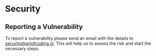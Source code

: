 # Security

## Reporting a Vulnerability

To report a vulnerability please send an email with the details to
[security@artofcoding.nl](mailto:security@artofcoding.nl). This will help us to
assess the risk and start the necessary steps.

